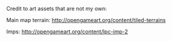 Credit to art assets that are not my own:

Main map terrain: http://opengameart.org/content/tiled-terrains

Imps: http://opengameart.org/content/lpc-imp-2

